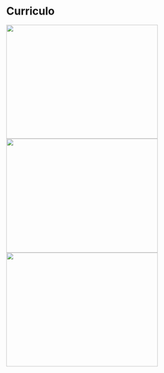 # Curriculo

<img src= "https://camo.githubusercontent.com/7688e66565df07ee789b64af5716eb37f26aee9438c1698b34a7b7768f790128/68747470733a2f2f6769746875622d726561646d652d73747265616b2d73746174732e6865726f6b756170702e636f6d2f3f757365723d436c6164697242267468656d653d616c676f6c696126686964655f626f726465723d66616c7365" width= "400" height= "300" />
<img src= "https://camo.githubusercontent.com/7688e66565df07ee789b64af5716eb37f26aee9438c1698b34a7b7768f790128/68747470733a2f2f6769746875622d726561646d652d73747265616b2d73746174732e6865726f6b756170702e636f6d2f3f757365723d436c6164697242267468656d653d616c676f6c696126686964655f626f726465723d66616c7365" width= "400" height= "300" />
<img src= "https://camo.githubusercontent.com/d15ca934bb82bef8b259cf43012ae3365216eee15e9cc0900ca0b1da645b79ee/68747470733a2f2f6769746875622d726561646d652d73746174732e76657263656c2e6170702f6170692f746f702d6c616e67732f3f757365726e616d653d436c6164697242267468656d653d616c676f6c69612673686f775f69636f6e733d7472756526686964655f626f726465723d66616c7365266c61796f75743d636f6d70616374" width= "400" height= "300" />

